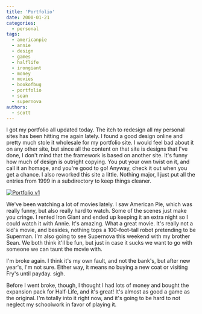 ```yaml
---
title: 'Portfolio'
date: 2000-01-21
categories:
  - personal
tags:
  - americanpie
  - annie
  - design
  - games
  - halflife
  - irongiant
  - money
  - movies
  - bookofbug
  - portfolio
  - sean
  - supernova
authors:
  - scott
---
```


I got my portfolio all updated today. The itch to redesign all my personal sites has been hitting me again lately. I found a good design online and pretty much stole it wholesale for my portfolio site. I would feel bad about it on any other site, but since all the content on that site is designs that I've done, I don't mind that the framework is based on another site. It's funny how much of design is outright copying. You put your own twist on it, and call it an homage, and you're good to go! Anyway, check it out when you get a chance. I also reworked this site a little. Nothing major, I just put all the entries from 1999 in a subdirectory to keep things cleaner.

[![Portfolio v1](/images/3118099925_038fc8423d.jpg)](http://spaceninja.com/site-archives/portfolio/v1/)

We've been watching a lot of movies lately. I saw American Pie, which was really funny, but also really hard to watch. Some of the scenes just make you cringe. I rented Iron Giant and ended up keeping it an extra night so I could watch it with Annie. It's amazing. What a great movie. It's really not a kid's movie, and besides, nothing tops a 100-foot-tall robot pretending to be Superman. I'm also going to see Supernova this weekend with my brother Sean. We both think it'll be fun, but just in case it sucks we want to go with someone we can taunt the movie with.

I'm broke again. I think it's my own fault, and not the bank's, but after new year's, I'm not sure. Either way, it means no buying a new coat or visiting Fry's until payday. sigh.

Before I went broke, though, I thought I had lots of money and bought the expansion pack for Half-Life, and it's great! It's almost as good a game as the original. I'm totally into it right now, and it's going to be hard to not neglect my schoolwork in favor of playing it.
